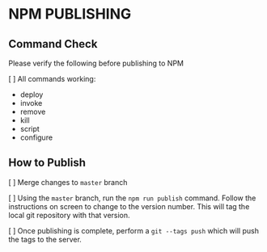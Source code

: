 # NPM PUBLISHING

## Command Check

Please verify the following before publishing to NPM

[ ] All commands working:
* deploy
* invoke
* remove
* kill
* script
* configure

## How to Publish

[ ] Merge changes to `master` branch

[ ] Using the `master` branch, run the `npm run publish` command. Follow the instructions
    on screen to change to the version number. This will tag the local git repository with that version.
    
[ ] Once publishing is complete, perform a `git --tags push` which will push the tags to the server.

